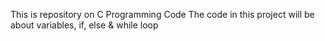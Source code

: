 This is repository on C Programming Code
The code in this project will be about variables, if, else & while loop	
